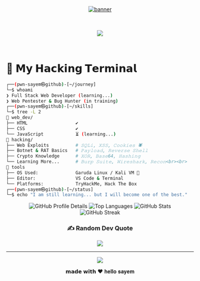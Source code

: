   <!--  Profile Banner start  -->

<div align="center">
  <a href="https://your-portfolio-site.com" target="_blank">
    <img src="./assets/gifbanner.gif" alt="banner" />
  </a>
</div>
<br><br>
<!-- <div align="center">
  <a href="https://your-portfolio-site.com" target="_blank">
    <img src="https://github.com/pwnsayem/pwnsayem/blob/main/assets/hay%20I%E2%80%99m%20sayem%20%20Q-A1H%20%20.gif?raw=true" alt="Banner">
  </a>
</div>
<br><br> -->

<!--  Profile Banner End  -->
  <!--  animited fonts stert  -->
 <p align="center">
  <img src="https://readme-typing-svg.herokuapp.com?font=Fira+Code&size=50&duration=3000&pause=1000&color=00FF00&center=true&vCenter=true&width=1200&lines=⚡️+I'm+a+Full+Stack+Web+Developer+⚡️;⚡️+I'm+a+Web+Pentester+⚡️;⚡️+I'm+a+Bug+Hunter+⚡️;⚡️+I'm+still+learning...+⚡️" />
</p>
<br>
   <!--  animited fonts end  -->

# 👾 𝗠𝘆 𝗛𝗮𝗰𝗸𝗶𝗻𝗴 𝗧𝗲𝗿𝗺𝗶𝗻𝗮𝗹

```bash
┌──(𝚙𝚠𝚗-𝚜𝚊𝚢𝚎𝚖㉿𝚐𝚒𝚝𝚑𝚞𝚋)-[~/𝚓𝚘𝚞𝚛𝚗𝚎𝚢]
└─$ 𝚠𝚑𝚘𝚊𝚖𝚒
❯ 𝙵𝚞𝚕𝚕 𝚂𝚝𝚊𝚌𝚔 𝚆𝚎𝚋 𝙳𝚎𝚟𝚎𝚕𝚘𝚙𝚎𝚛 (𝚕𝚎𝚊𝚛𝚗𝚒𝚗𝚐...)
❯ 𝚆𝚎𝚋 𝙿𝚎𝚗𝚝𝚎𝚜𝚝𝚎𝚛 & 𝙱𝚞𝚐 𝙷𝚞𝚗𝚝𝚎𝚛 (𝚒𝚗 𝚝𝚛𝚊𝚒𝚗𝚒𝚗𝚐)
┌──(𝚙𝚠𝚗-𝚜𝚊𝚢𝚎𝚖㉿𝚐𝚒𝚝𝚑𝚞𝚋)-[~/𝚜𝚔𝚒𝚕𝚕𝚜]
└─$ 𝚝𝚛𝚎𝚎 -𝙻 2
📁 𝚠𝚎𝚋_𝚍𝚎𝚟/
├── 𝙷𝚃𝙼𝙻                  ✔️
├── 𝙲𝚂𝚂                   ✔️
└── 𝙹𝚊𝚟𝚊𝚂𝚌𝚛𝚒𝚙𝚝            ⏳ (𝚕𝚎𝚊𝚛𝚗𝚒𝚗𝚐...)
📁 𝚑𝚊𝚌𝚔𝚒𝚗𝚐/
├── 𝚆𝚎𝚋 𝙴𝚡𝚙𝚕𝚘𝚒𝚝𝚜          # 𝚂𝚀𝙻𝚒, 𝚇𝚂𝚂, 𝙲𝚘𝚘𝚔𝚒𝚎𝚜 🕷️
├── 𝙱𝚘𝚝𝚗𝚎𝚝 & 𝚁𝙰𝚃 𝙱𝚊𝚜𝚒𝚌𝚜   # 𝙿𝚊𝚢𝚕𝚘𝚊𝚍, 𝚁𝚎𝚟𝚎𝚛𝚜𝚎 𝚂𝚑𝚎𝚕𝚕
├── 𝙲𝚛𝚢𝚙𝚝𝚘 𝙺𝚗𝚘𝚠𝚕𝚎𝚍𝚐𝚎      # 𝚇𝙾𝚁, 𝙱𝚊𝚜𝚎64, 𝙷𝚊𝚜𝚑𝚒𝚗𝚐
└── 𝙻𝚎𝚊𝚛𝚗𝚒𝚗𝚐 𝙼𝚘𝚛𝚎...      # 𝙱𝚞𝚛𝚙 𝚂𝚞𝚒𝚝𝚎, 𝚆𝚒𝚛𝚎𝚜𝚑𝚊𝚛𝚔, 𝚁𝚎𝚌𝚘𝚗<br><br>
📁 𝚝𝚘𝚘𝚕𝚜
├── 𝙾𝚂 𝚄𝚜𝚎𝚍:              𝙶𝚊𝚛𝚞𝚍𝚊 𝙻𝚒𝚗𝚞𝚡 / 𝙺𝚊𝚕𝚒 𝚅𝙼 🐉
├── 𝙴𝚍𝚒𝚝𝚘𝚛:               𝚅𝚂 𝙲𝚘𝚍𝚎 & 𝚃𝚎𝚛𝚖𝚒𝚗𝚊𝚕
└── 𝙿𝚕𝚊𝚝𝚏𝚘𝚛𝚖𝚜:            𝚃𝚛𝚢𝙷𝚊𝚌𝚔𝙼𝚎, 𝙷𝚊𝚌𝚔 𝚃𝚑𝚎 𝙱𝚘𝚡
┌──(𝚙𝚠𝚗-𝚜𝚊𝚢𝚎𝚖㉿𝚐𝚒𝚝𝚑𝚞𝚋)-[~/𝚜𝚝𝚊𝚝𝚞𝚜]
└─$ echo "I am still learning... but I will become one of the best."
```

<div align="center">

<!-- Profile Summary Cards -->
<img src="https://github-profile-summary-cards.vercel.app/api/cards/profile-details?username=hellosayem1&theme=tokyonight" alt="GitHub Profile Details" />
<img src="https://github-profile-summary-cards.vercel.app/api/cards/repos-per-language?username=hellosayem1&theme=tokyonight" alt="Top Languages" />
<img src="https://github-profile-summary-cards.vercel.app/api/cards/stats?username=hellosayem1&theme=tokyonight" alt="GitHub Stats" />
<br>

<!-- GitHub Streak -->
<img src="https://nirzak-streak-stats.vercel.app/?user=hellosayem1&theme=tokyonight&hide_border=true" alt="GitHub Streak" />


<!-- Holopin Board (optional - remove if unused) -->
<!-- 
<a href="https://holopin.io/@pwnsayem">
  <img src="https://holopin.me/pwnsayem" alt="@pwnsayem's Holopin Board" />
</a> 
-->



### ✍️ Random Dev Quote

![](https://quotes-github-readme.vercel.app/api?type=horizontal&theme=dark)

---

[![](https://visitcount.itsvg.in/api?id=pwnsayem&icon=0&color=0)](https://visitcount.itsvg.in)

𝗺𝗮𝗱𝗲 𝘄𝗶𝘁𝗵 ❤️ 𝐡𝐞𝐥𝐥𝐨 𝐬𝐚𝐲𝐞𝐦

</div>
